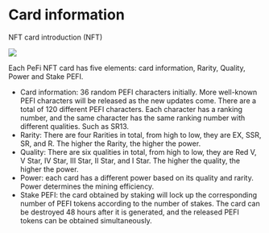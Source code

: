 # Card information

NFT card introduction (NFT)



![](https://lh7-us.googleusercontent.com/docsz/AD\_4nXe952c40JmmOfRRWt7Zf29elp1jMHXcEFgrEpn5wkfqKTir\_jy0\_utP2DVDVZeCqkWkvQcBGMgCqRN6OILN6lXlEKu67iMvH9pYfSfNtDQC\_Qq0wdwUPw4cdnxrdK2WShMgslUgx59Atp2Cs9aDN1lVknY?key=qdtuNPyKJUVo8xyoYzDU0A)

Each PeFi NFT card has five elements: card information, Rarity, Quality, Power and Stake PEFI.

* Card information: 36 random PEFI characters initially. More well-known PEFI characters will be released as the new updates come. There are a total of 120 different PEFI characters. Each character has a ranking number, and the same character has the same ranking number with different qualities. Such as SR13.
* Rarity: There are four Rarities in total, from high to low, they are EX, SSR, SR, and R. The higher the Rarity, the higher the power.
* Quality: There are six qualities in total, from high to low, they are Red V, V Star, IV Star, III Star, II Star, and I Star. The higher the quality, the higher the power.
* Power: each card has a different power based on its quality and rarity. Power determines the mining efficiency.
* Stake PEFI: the card obtained by staking will lock up the corresponding number of PEFI tokens according to the number of stakes. The card can be destroyed 48 hours after it is generated, and the released PEFI tokens can be obtained simultaneously.
